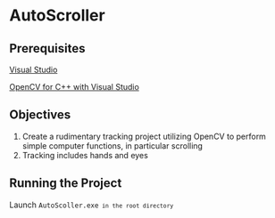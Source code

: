 # AutoScroller

## Prerequisites
[Visual Studio](https://visualstudio.microsoft.com/)

[OpenCV for C++ with Visual Studio](https://www.opencv-srf.com/2017/11/install-opencv-with-visual-studio.html)

## Objectives
1. Create a rudimentary tracking project utilizing OpenCV to perform simple computer functions, in particular scrolling
2. Tracking includes hands and eyes

## Running the Project
Launch <code>AutoScoller.exe<code> in the root directory
